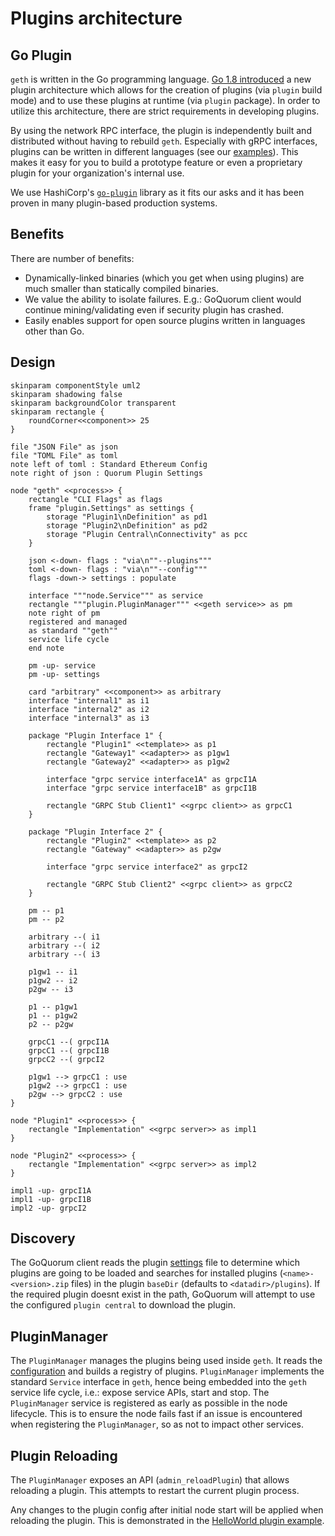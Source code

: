 # Plugins architecture

## Go Plugin

`geth` is written in the Go programming language. [Go 1.8 introduced](https://golang.org/doc/go1.8#plugin) a new plugin architecture
which allows for the creation of plugins (via `plugin` build mode) and to use these plugins at runtime (via `plugin` package).
In order to utilize this architecture, there are strict requirements in developing plugins.

By using the network RPC interface, the plugin is independently built and distributed without having to rebuild `geth`.
Especially with gRPC interfaces, plugins can be written in different languages (see our [examples](Plugins.md#example-helloworld-plugin)).
This makes it easy for you to build a prototype feature or even a proprietary plugin for your organization's internal use.

We use HashiCorp's [`go-plugin`](https://github.com/hashicorp/go-plugin) library as it fits our asks
and it has been proven in many plugin-based production systems.

## Benefits

There are number of benefits:

- Dynamically-linked binaries (which you get when using plugins) are much smaller than statically compiled binaries.
- We value the ability to isolate failures. E.g.: GoQuorum client would continue mining/validating even if security plugin has crashed.
- Easily enables support for open source plugins written in languages other than Go.

## Design

```plantuml
skinparam componentStyle uml2
skinparam shadowing false
skinparam backgroundColor transparent
skinparam rectangle {
    roundCorner<<component>> 25
}

file "JSON File" as json
file "TOML File" as toml
note left of toml : Standard Ethereum Config
note right of json : Quorum Plugin Settings

node "geth" <<process>> {
    rectangle "CLI Flags" as flags
    frame "plugin.Settings" as settings {
        storage "Plugin1\nDefinition" as pd1
        storage "Plugin2\nDefinition" as pd2
        storage "Plugin Central\nConnectivity" as pcc
    }

    json <-down- flags : "via\n""--plugins"""
    toml <-down- flags : "via\n""--config"""
    flags -down-> settings : populate

    interface """node.Service""" as service
    rectangle """plugin.PluginManager""" <<geth service>> as pm
    note right of pm
    registered and managed
    as standard ""geth""
    service life cycle
    end note

    pm -up- service
    pm -up- settings

    card "arbitrary" <<component>> as arbitrary
    interface "internal1" as i1
    interface "internal2" as i2
    interface "internal3" as i3

    package "Plugin Interface 1" {
        rectangle "Plugin1" <<template>> as p1
        rectangle "Gateway1" <<adapter>> as p1gw1
        rectangle "Gateway2" <<adapter>> as p1gw2

        interface "grpc service interface1A" as grpcI1A
        interface "grpc service interface1B" as grpcI1B

        rectangle "GRPC Stub Client1" <<grpc client>> as grpcC1
    }

    package "Plugin Interface 2" {
        rectangle "Plugin2" <<template>> as p2
        rectangle "Gateway" <<adapter>> as p2gw

        interface "grpc service interface2" as grpcI2

        rectangle "GRPC Stub Client2" <<grpc client>> as grpcC2
    }

    pm -- p1
    pm -- p2

    arbitrary --( i1
    arbitrary --( i2
    arbitrary --( i3

    p1gw1 -- i1
    p1gw2 -- i2
    p2gw -- i3

    p1 -- p1gw1
    p1 -- p1gw2
    p2 -- p2gw

    grpcC1 --( grpcI1A
    grpcC1 --( grpcI1B
    grpcC2 --( grpcI2

    p1gw1 --> grpcC1 : use
    p1gw2 --> grpcC1 : use
    p2gw --> grpcC2 : use
}

node "Plugin1" <<process>> {
    rectangle "Implementation" <<grpc server>> as impl1
}

node "Plugin2" <<process>> {
    rectangle "Implementation" <<grpc server>> as impl2
}

impl1 -up- grpcI1A
impl1 -up- grpcI1B
impl2 -up- grpcI2

```

## Discovery

The GoQuorum client reads the plugin [settings](../../HowTo/Configure/Plugins.md) file to determine which plugins are going to be loaded and searches for installed plugins
(`<name>-<version>.zip` files) in the plugin `baseDir` (defaults to `<datadir>/plugins`). If the required plugin doesnt exist in the path, GoQuorum will attempt to use the configured `plugin central` to download the plugin.

## PluginManager

The `PluginManager` manages the plugins being used inside `geth`. It reads the [configuration](../../HowTo/Configure/Plugins.md) and builds a registry of plugins.
`PluginManager` implements the standard `Service` interface in `geth`, hence being embedded into the `geth` service life cycle, i.e.: expose service APIs, start and stop.
The `PluginManager` service is registered as early as possible in the node lifecycle. This is to ensure the node fails fast if an issue is encountered when registering the `PluginManager`, so as not to impact other services.

## Plugin Reloading

The `PluginManager` exposes an API (`admin_reloadPlugin`) that allows reloading a plugin. This attempts to restart the current plugin process.

Any changes to the plugin config after initial node start will be applied when reloading the plugin.
This is demonstrated in the [HelloWorld plugin example](../../Reference/Plugins/helloworld/interface.md).
